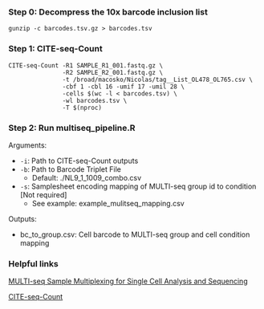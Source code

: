 ### Step 0: Decompress the 10x barcode inclusion list

```gunzip -c barcodes.tsv.gz > barcodes.tsv```

### Step 1: CITE-seq-Count
```
CITE-seq-Count -R1 SAMPLE_R1_001.fastq.gz \
               -R2 SAMPLE_R2_001.fastq.gz \
               -t /broad/macosko/Nicolas/tag__List_OL478_OL765.csv \
               -cbf 1 -cbl 16 -umif 17 -umil 28 \
               -cells $(wc -l < barcodes.tsv) \
               -wl barcodes.tsv \
               -T $(nproc)
```

### Step 2: Run multiseq_pipeline.R
Arguments:
* `-i`: Path to CITE-seq-Count outputs
* `-b`: Path to Barcode Triplet File
  * Default: ./NL9_1_1009_combo.csv
* `-s`: Samplesheet encoding mapping of MULTI-seq group id to condition [Not required]
  * See example: example_mulitseq_mapping.csv

Outputs:
* bc_to_group.csv: Cell barcode to MULTI-seq group and cell condition mapping

### Helpful links
[MULTI-seq Sample Multiplexing for Single Cell Analysis and Sequencing](https://www.sigmaaldrich.com/US/en/technical-documents/technical-article/genomics/sequencing/multi-seq-sample-multiplexing-single-cell-analysis-sequencing)

[CITE-seq-Count](https://github.com/Hoohm/CITE-seq-Count)
